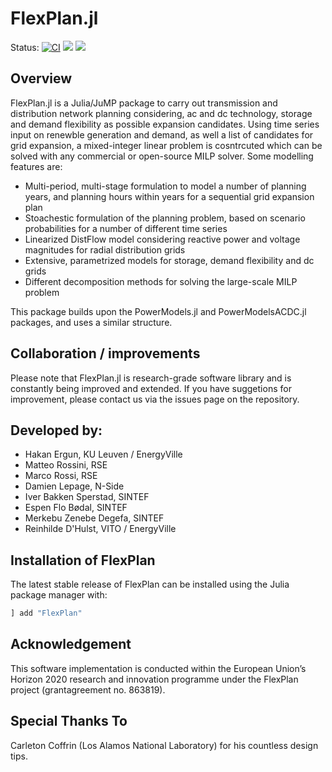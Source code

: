 # FlexPlan.jl

Status:
[![CI](https://github.com/Electa-Git/FlexPlan.jl/workflows/CI/badge.svg)](https://github.com/Electa-Git/FlexPlan.jl/actions?query=workflow%3ACI)
<a href="https://codecov.io/gh/Electa-Git/FlexPlan.jl"><img src="https://img.shields.io/codecov/c/github/Electa-Git/FlexPlan.jl?logo=Codecov"></img></a>
<a href="https://electa-git.github.io/FlexPlan.jl/stable/"><img src="https://github.com/Electa-Git/FlexPlan.jl/workflows/Documentation/badge.svg"></img></a>


## Overview

FlexPlan.jl is a Julia/JuMP package to carry out transmission and distribution network planning considering, ac and dc technology, storage and demand flexibility as possible expansion candidates. Using time series input on renewble generation and demand, as well a list of candidates for grid expansion, a mixed-integer linear problem is cosntrcuted which can be solved with any commercial or open-source MILP solver. Some modelling features are:

- Multi-period, multi-stage formulation to model a number of planning years, and planning hours within years for a sequential grid expansion plan
- Stoachestic formulation of the planning problem, based on scenario probabilities for a number of different time series
- Linearized DistFlow model considering reactive power and voltage magnitudes for radial distribution grids
- Extensive, parametrized models for storage, demand flexibility and dc grids
- Different decomposition methods for solving the large-scale MILP problem

This package builds upon the PowerModels.jl and PowerModelsACDC.jl packages, and uses a similar structure.

## Collaboration / improvements

Please note that FlexPlan.jl is research-grade software library and is constantly being improved and extended. If you have suggetions for improvement, please contact us via the issues page on the repository.

## Developed by:

- Hakan Ergun, KU Leuven / EnergyVille
- Matteo Rossini, RSE
- Marco Rossi, RSE
- Damien Lepage, N-Side
- Iver Bakken Sperstad, SINTEF
- Espen Flo Bødal, SINTEF
- Merkebu Zenebe Degefa, SINTEF
- Reinhilde D'Hulst, VITO / EnergyVille

## Installation of FlexPlan

The latest stable release of FlexPlan can be installed using the Julia package manager with:

```julia
] add "FlexPlan"
```

## Acknowledgement

This software implementation is conducted within the European Union’s Horizon  2020 research and innovation programme under the FlexPlan project (grantagreement no. 863819).

## Special Thanks To

Carleton Coffrin (Los Alamos National Laboratory) for his countless design tips.
